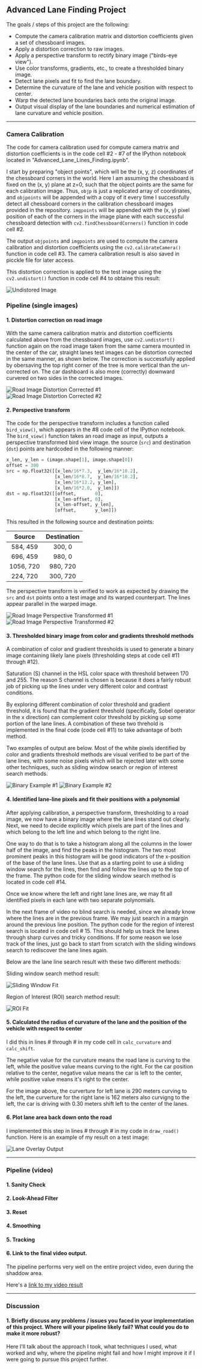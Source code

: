 ## Advanced Lane Finding Project

The goals / steps of this project are the following:

* Compute the camera calibration matrix and distortion coefficients given a set of chessboard images.
* Apply a distortion correction to raw images.
* Apply a perspective transform to rectify binary image ("birds-eye view").
* Use color transforms, gradients, etc., to create a thresholded binary image.
* Detect lane pixels and fit to find the lane boundary.
* Determine the curvature of the lane and vehicle position with respect to center.
* Warp the detected lane boundaries back onto the original image.
* Output visual display of the lane boundaries and numerical estimation of lane curvature and vehicle position.

[//]: # (Image References)

[image1]: ./output_images/undist_calibration.png "Undistorted"
[image2]: ./output_images/road_undistort1.png "Road Image Distortion Corrected #1"
[image3]: ./output_images/road_undistort2.png "Road Image Distortion Corrected #2"
[image4]: ./output_images/road_transformed1.png "Road Image Perspective Transformed #1"
[image5]: ./output_images/road_transformed1.png "Road Image Perspective Transformed #2"
[image6]: ./output_images/binary1.png "Binary Example #1"
[image7]: ./output_images/binary4.png "Binary Example #2"
[image8]: ./output_images/color_fit_sliding.png "Sliding Window Fit"
[image9]: ./output_images/color_fit_roi.png "ROI Fit"
[image10]: ./output_images/lane_overlay.png "Lane Overlay Output"
[video1]: ./project_video_output.mp4 "Video"

---

### Camera Calibration

The code for camera calibration used for compute camera matrix and distortion coefficients is in the code cell #2 - #7 of the IPython notebook located in "Advanced_Lane_Lines_Finding.ipynb". 

I start by preparing "object points", which will be the (x, y, z) coordinates of the chessboard corners in the world. Here I am assuming the chessboard is fixed on the (x, y) plane at z=0, such that the object points are the same for each calibration image.  Thus, `objp` is just a replicated array of coordinates, and `objpoints` will be appended with a copy of it every time I successfully detect all chessboard corners in the calibration chessboard images provided in the repository.  `imgpoints` will be appended with the (x, y) pixel position of each of the corners in the image plane with each successful chessboard detection with `cv2.findChessboardCorners()` function in code cell #2.

The output `objpoints` and `imgpoints` are used to compute the camera calibration and distortion coefficients using the `cv2.calibrateCamera()` function in code cell #3. The camera calibration result is also saved in picckle file for later access.

This distortion correction is applied to the test image using the `cv2.undistort()` function in code cell #4 to obtaine this result: 

![Undistored Image][image1]

### Pipeline (single images)

#### 1. Distortion correction on road image

With the same camera calibration matrix and distortion coefficients calculated above from the chessboard images, use `cv2.undistort()` function again on the road image taken from the same camera mounted in the center of the car, straight lanes test images can be distortion corrected in the same manner, as shown below. The correction is successfully applied by obersaving the top right corner of the tree is more vertical than the un-corrected on. The car dashboard is also more (correctly) downward curvered on two sides in the corrected images.

![Road Image Distortion Corrected #1][image2]
![Road Image Distortion Corrected #2][image3]


#### 2. Perspective transform

The code for the perspective transform includes a function called `bird_view()`, which appears in the #8 code cell of the IPython notebook.  The `bird_view()` function takes an road image as input, outputs a perspective transformed bird view image. 
the source (`src`) and destination (`dst`) points are hardcoded in the following manner:

```python
x_len, y_len = (image.shape[1], image.shape[0])
offset = 300
src = np.float32([[x_len/16*7.3,  y_len/16*10.2], 
                  [x_len/16*8.7,  y_len/16*10.2], 
                  [x_len/16*13.2, y_len],
                  [x_len/16*2.8,  y_len]])
dst = np.float32([[offset,       0], 
                  [x_len-offset, 0], 
                  [x_len-offset, y_len], 
                  [offset,       y_len]])
```

This resulted in the following source and destination points:

| Source        | Destination   | 
|:-------------:|:-------------:| 
|  584,  459    |   300,    0   | 
|  696,  459    |   980,    0   |
| 1056,  720    |   980,  720   |
|  224,  720    |   300,  720   |

The perspective transform is verified to work as expected by drawing the `src` and `dst` points onto a test image and its warped counterpart. The lines appear parallel in the warped image.

![Road Image Perspective Transformed #1][image4]
![Road Image Perspective Transformed #2][image5]


#### 3. Thresholded binary image from color and gradients threshold methods

A combination of color and gradient thresholds is used to generate a binary image containing likely lane pixels (thresholding steps at code cell #11 through #12). 

Saturation (S) channel in the HSL color space with threshold between 170 and 255. The reason S channel is chosen is because it  does a fairly robust job of picking up the lines under very different color and contrast conditions.

By exploring different combination of color threshold and gradient threshold, it is found that the gradient threshold (specifically, Sobel operator in the x direction) can complement color threshold by picking up some portion of the lane lines. A combination of these two threhold is implemented in the final code  (code cell #11) to take advantage of both method.

Two examples of output are below. Most of the white pixels identified by color and gradients threshold methods are visual verified to be part of the lane lines, with some noise pixels which will be rejected later with some other techniques, such as sliding window search or region of interest search methods.

![Binary Example #1][image6]
![Binary Example #2][image7]

#### 4. Identified lane-line pixels and fit their positions with a polynomial

After applying calibration, a perspective transform, thresholding to a road image, we now have a binary image where the lane lines stand out clearly. Next, we need to decide explicitly which pixels are part of the lines and which belong to the left line and which belong to the right line. 

One way to do that is to take a histogram along all the columns in the lower half of the image, and find the peaks in the histogram. The two most prominent peaks in this histogram will be good indicators of the x-position of the base of the lane lines. Use that as a starting point to use a sliding window search for the lines, then find and follow the lines up to the top of the frame. The python code for the sliding window search method is located in code cell #14.

Once we know where the left and right lane lines are, we may fit all identified pixels in each lane with two separate polynomials.

In the next frame of video no blind search is needed, since we already know where the lines are in the previous frame. We may just search in a margin around the previous line position. The python code for the region of interest search is located in code cell # 15. This should help us track the lanes through sharp curves and tricky conditions. If for some reason we lose track of the lines, just go back to start from scratch with the sliding windows search to rediscover the lane lines again. 

Below are the lane line search result with these two different methods:

Sliding window search method result:

![Sliding Window Fit][image8]

Region of Interest (ROI) search method result:

![ROI Fit][image9]

#### 5. Calculated the radius of curvature of the lane and the position of the vehicle with respect to center

I did this in lines # through # in my code cell in `calc_curvature` and `calc_shift`.

The negative value for the curvature means the road lane is curving to the left, while the positive value means curving to the right.
For the car position relative to the center, negative value means the car is left to the center, while positive value means it's right to the center.

For the image above, the curverture for left lane is 290 meters curving to the left, the curverture for the right lane is 162 meters also curvigng to the left, the car is driving with 0.30 meters shift left to the center of the lanes.

#### 6. Plot lane area back down onto the road

I implemented this step in lines # through # in my code in `draw_road()` function.  Here is an example of my result on a test image:

![Lane Overlay Output][image10]

---

### Pipeline (video)

#### 1. Sanity Check

#### 2. Look-Ahead Filter

#### 3. Reset

#### 4. Smoothing

#### 5. Tracking

#### 6. Link to the final video output.  

The pipeline performs very well on the entire project video, even during the shaddow area.

Here's a [link to my video result][video1]

---

### Discussion

#### 1. Briefly discuss any problems / issues you faced in your implementation of this project.  Where will your pipeline likely fail?  What could you do to make it more robust?

Here I'll talk about the approach I took, what techniques I used, what worked and why, where the pipeline might fail and how I might improve it if I were going to pursue this project further.  

